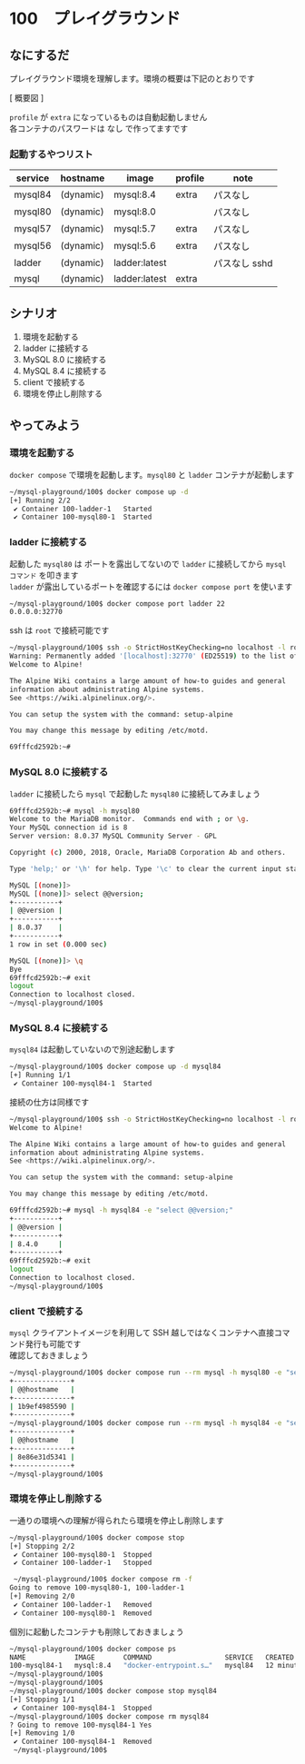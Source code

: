 # 100　プレイグラウンド
## なにするだ
プレイグラウンド環境を理解します。環境の概要は下記のとおりです

[ 概要図 ]

`profile` が `extra` になっているものは自動起動しません  
各コンテナのパスワードは なし で作ってますです  

### 起動するやつリスト
| service | hostname  | image         | profile | note          |
| ------- | --------- | ------------- | ------- | ------------- |
| mysql84 | (dynamic) | mysql:8.4     | extra   | パスなし      |
| mysql80 | (dynamic) | mysql:8.0     |         | パスなし      |
| mysql57 | (dynamic) | mysql:5.7     | extra   | パスなし      |
| mysql56 | (dynamic) | mysql:5.6     | extra   | パスなし      |
| ladder  | (dynamic) | ladder:latest |         | パスなし sshd |
| mysql   | (dynamic) | ladder:latest | extra   |               |

## シナリオ
1. 環境を起動する
2. ladder に接続する
3. MySQL 8.0 に接続する
4. MySQL 8.4 に接続する
5. client で接続する
6. 環境を停止し削除する

## やってみよう
### 環境を起動する
`docker compose` で環境を起動します。`mysql80` と `ladder` コンテナが起動します
```sh
~/mysql-playground/100$ docker compose up -d
[+] Running 2/2
 ✔ Container 100-ladder-1   Started                                                    0.5s 
 ✔ Container 100-mysql80-1  Started                                                    0.5s
```

### ladder に接続する
起動した `mysql80` は ポートを露出してないので `ladder` に接続してから `mysql コマンド` を叩きます  
`ladder` が露出しているポートを確認するには `docker compose port` を使います
```sh
~/mysql-playground/100$ docker compose port ladder 22
0.0.0.0:32770
```
ssh は `root` で接続可能です
```sh
~/mysql-playground/100$ ssh -o StrictHostKeyChecking=no localhost -l root -p 32770 
Warning: Permanently added '[localhost]:32770' (ED25519) to the list of known hosts.
Welcome to Alpine!

The Alpine Wiki contains a large amount of how-to guides and general
information about administrating Alpine systems.
See <https://wiki.alpinelinux.org/>.

You can setup the system with the command: setup-alpine

You may change this message by editing /etc/motd.

69fffcd2592b:~#
```

### MySQL 8.0 に接続する
`ladder` に接続したら `mysql` で起動した `mysql80` に接続してみましょう
```sh
69fffcd2592b:~# mysql -h mysql80
Welcome to the MariaDB monitor.  Commands end with ; or \g.
Your MySQL connection id is 8
Server version: 8.0.37 MySQL Community Server - GPL

Copyright (c) 2000, 2018, Oracle, MariaDB Corporation Ab and others.

Type 'help;' or '\h' for help. Type '\c' to clear the current input statement.

MySQL [(none)]>
MySQL [(none)]> select @@version;
+-----------+
| @@version |
+-----------+
| 8.0.37    |
+-----------+
1 row in set (0.000 sec)

MySQL [(none)]> \q
Bye
69fffcd2592b:~# exit
logout
Connection to localhost closed.
~/mysql-playground/100$ 
```

### MySQL 8.4 に接続する
`mysql84` は起動していないので別途起動します
```sh
~/mysql-playground/100$ docker compose up -d mysql84
[+] Running 1/1
 ✔ Container 100-mysql84-1  Started                                                      0.2s
 ```
 接続の仕方は同様です
 ```sh
~/mysql-playground/100$ ssh -o StrictHostKeyChecking=no localhost -l root -p 32770
Welcome to Alpine!

The Alpine Wiki contains a large amount of how-to guides and general
information about administrating Alpine systems.
See <https://wiki.alpinelinux.org/>.

You can setup the system with the command: setup-alpine

You may change this message by editing /etc/motd.

69fffcd2592b:~# mysql -h mysql84 -e "select @@version;"
+-----------+
| @@version |
+-----------+
| 8.4.0     |
+-----------+
69fffcd2592b:~# exit
logout
Connection to localhost closed.
~/mysql-playground/100$ 
 ```

### client で接続する
`mysql` クライアントイメージを利用して SSH 越しではなくコンテナへ直接コマンド発行も可能です  
確認しておきましょう
```sh
~/mysql-playground/100$ docker compose run --rm mysql -h mysql80 -e "select @@hostname;"
+--------------+
| @@hostname   |
+--------------+
| 1b9ef4985590 |
+--------------+
~/mysql-playground/100$ docker compose run --rm mysql -h mysql84 -e "select @@hostname;"
+--------------+
| @@hostname   |
+--------------+
| 8e86e31d5341 |
+--------------+
~/mysql-playground/100$ 
```
### 環境を停止し削除する
一通りの環境への理解が得られたら環境を停止し削除します
```sh
~/mysql-playground/100$ docker compose stop
[+] Stopping 2/2
 ✔ Container 100-mysql80-1  Stopped                                                      1.8s 
 ✔ Container 100-ladder-1   Stopped                                                      0.4s

 ~/mysql-playground/100$ docker compose rm -f
Going to remove 100-mysql80-1, 100-ladder-1
[+] Removing 2/0
 ✔ Container 100-ladder-1   Removed                                                       0.0s 
 ✔ Container 100-mysql80-1  Removed                                                       0.0s
```

個別に起動したコンテナも削除しておきましょう
```sh
~/mysql-playground/100$ docker compose ps
NAME            IMAGE       COMMAND                  SERVICE   CREATED          STATUS         PORTS
100-mysql84-1   mysql:8.4   "docker-entrypoint.s…"   mysql84   12 minutes ago   Up 9 minutes   3306/tcp, 33060/tcp
~/mysql-playground/100$
~/mysql-playground/100$
~/mysql-playground/100$ docker compose stop mysql84
[+] Stopping 1/1
 ✔ Container 100-mysql84-1  Stopped                                                       1.3s 
~/mysql-playground/100$ docker compose rm mysql84
? Going to remove 100-mysql84-1 Yes
[+] Removing 1/0
 ✔ Container 100-mysql84-1  Removed                                                       0.0s
 ~/mysql-playground/100$ 
```
